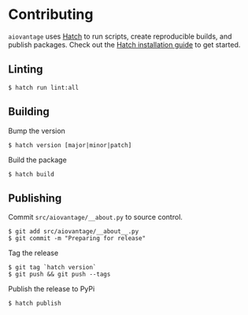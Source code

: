 # Contributing

`aiovantage` uses [Hatch](https://hatch.pypa.io/) to run scripts, create reproducible builds, and publish packages. Check out the [Hatch installation guide](https://hatch.pypa.io/latest/install/) to get started.


## Linting

```console
$ hatch run lint:all
```

## Building

Bump the version

```console
$ hatch version [major|minor|patch]
```

Build the package

```console
$ hatch build
```


## Publishing

Commit `src/aiovantage/__about.py` to source control.

```console
$ git add src/aiovantage/__about__.py
$ git commit -m "Preparing for release"
```

Tag the release

```console
$ git tag `hatch version`
$ git push && git push --tags
```

Publish the release to PyPi

```console
$ hatch publish
```